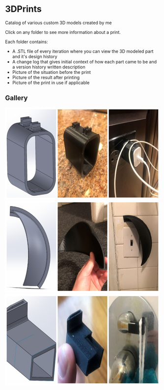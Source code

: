 # 3DPrints
Catalog of various custom 3D models created by me

Click on any folder to see more information about a print.

Each folder contains:

- A .STL file of every iteration where you can view the 3D modeled part and it's design history
- A change log that gives initial context of how each part came to be and a version history written description
- Picture of the situation before the print
- Picture of the result after printing
- Picture of the print in use if applicable

## Gallery
<img height="300" src="/CableHolder/CableHolder3in1.jpg"/>
<img height="300" src="/LightSwitchProtector/LightSwitchProtector3in1.jpg"/>
<img height=300" src="LoofaHolder/LoofaHolder3in1.jpg"/>
